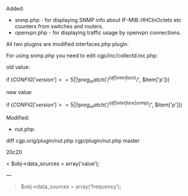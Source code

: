 Added:
 - snmp.php - for displaying SNMP info about IF-MIB::ifHCInOctets etc counters from switches and routers.
 - openvpn.php - for displaying traffic usage by openvpn connections.

All two plugins are modified interfaces.php plugin.

For using snmp.php you need to edit cgp/inc/collectd.inc.php:

old value:

if ($CONFIG['version'] >= 5 || !preg_match('/^(df|interface)$/', $item['p']))

new value:

if ($CONFIG['version'] >= 5 || !preg_match('/^(df|interface|snmp)$/', $item['p']))



Modified:
 - nut.php:
 
 diff cgp.orig/plugin/nut.php cgp/plugin/nut.php master

 20c20
 
 < $obj->data_sources = array(‘value’);
 
 —
 
 > $obj->data_sources = array(‘frequency’);

